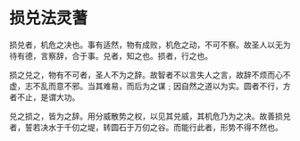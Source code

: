 # 损兑法灵蓍

损兑者，机危之决也。事有适然，物有成败，机危之动，不可不察。故圣人以无为待有德，言察辞，合于事。兑者，知之也。损者，行之也。

损之兑之，物有不可者，圣人不为之辞。故智者不以言失人之言，故辞不烦而心不虚，志不乱而意不邪。当其难易，而后为之谋﹔因自然之道以为实。圆者不行，方者不止，是谓大功。

兑之损之，皆为之辞。用分威散势之权，以见其兑威，其机危乃为之决。故善损兑者，誓若决水于千仞之堤，转圆石于万仞之谷。而能行此者，形势不得不然也。
